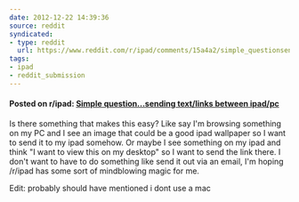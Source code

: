 ```yaml
---
date: 2012-12-22 14:39:36
source: reddit
syndicated:
- type: reddit
  url: https://www.reddit.com/r/ipad/comments/15a4a2/simple_questionsending_textlinks_between_ipadpc/
tags:
- ipad
- reddit_submission
---
```


#### Posted on r/ipad: [Simple question...sending text/links between ipad/pc](https://reddit.com/r/ipad/comments/15a4a2/simple_questionsending_textlinks_between_ipadpc/)

Is there something that makes this easy? Like say I'm browsing something on my PC and I see an image that could be a good ipad wallpaper so I want to send it to my ipad somehow. Or maybe I see something on my ipad and think "I want to view this on my desktop" so I want to send the link there. I don't want to have to do something like send it out via an email, I'm hoping /r/ipad has some sort of mindblowing magic for me.

Edit: probably should have mentioned i dont use a mac